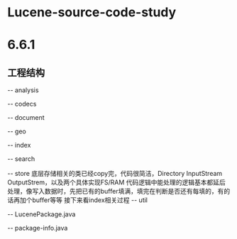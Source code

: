 # Lucene-source-code-study
# 6.6.1
## 工程结构

  -- analysis
  
  -- codecs
  
  -- document
  
  -- geo
  
  -- index
  
  -- search
  
  -- store
 	底层存储相关的类已经copy完，代码很简洁，Directory InputStream OutputStrem，以及两个具体实现FS/RAM
	代码逻辑中能处理的逻辑基本都延后处理，像写入数据时，先把已有的buffer填满，填完在判断是否还有每填的，有的话再加个buffer等等
	接下来看index相关过程 
  -- util
  
  -- LucenePackage.java
  
  -- package-info.java
  
